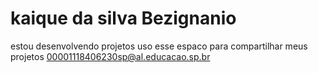 # kaique da silva Bezignanio
estou desenvolvendo projetos
uso esse espaco para compartilhar meus projetos
00001118406230sp@al.educacao.sp.br
